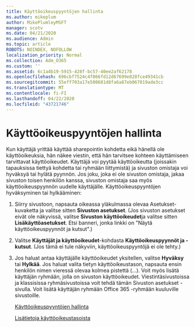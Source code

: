 ```yaml
---
title: Käyttöoikeuspyyntöjen hallinta
ms.author: mikeplum
author: MikePlumleyMSFT
manager: scotv
ms.date: 04/21/2020
ms.audience: Admin
ms.topic: article
ROBOTS: NOINDEX, NOFOLLOW
localization_priority: Normal
ms.collection: Adm_O365
ms.custom: ''
ms.assetid: 6c1a4b19-5915-428f-bc57-40ee2af62178
ms.openlocfilehash: 696cbf7524c4f866fd12d67699e828fce49341cb
ms.sourcegitcommit: 55eff703a17e500681d8fa6a87eb067019ade3cc
ms.translationtype: MT
ms.contentlocale: fi-FI
ms.lasthandoff: 04/22/2020
ms.locfileid: "43721746"
---
```

# <a name="manage-access-requests"></a>Käyttöoikeuspyyntöjen hallinta

Kun käyttäjä yrittää käyttää sharepointin kohdetta eikä hänellä ole käyttöoikeuksia, hän näkee viestin, että hän tarvitsee kohteen käyttämiseen tarvittavat käyttöoikeudet. Käyttäjä voi pyytää käyttöoikeutta (joissakin tapauksissa tiettyä kohdetta tai ryhmään liittymistä) ja sivuston omistaja voi hyväksyä tai hylätä pyynnön. Jos joku, joka ei ole sivuston omistaja, jakaa sivuston toisen henkilön kanssa, sivuston omistaja saa myös käyttöoikeuspyynnön uudelle käyttäjälle. Käyttöoikeuspyyntöjen hyväksyminen tai hylkääminen:
  
1. Siirry sivustoon, napsauta oikeassa yläkulmassa olevaa Asetukset-kuvaketta ja valitse sitten **Sivuston asetukset**. (Jos sivuston asetukset eivät ole näkyvissä, valitse **Sivuston käyttöoikeudet**ja valitse sitten **Lisäkäyttöasetukset**. Etsi banneri, jonka linkki on "Näytä käyttöoikeuspyynnöt ja kutsut".)
    
2. Valitse **Käyttäjät ja käyttöoikeudet**-kohdasta **Käyttöoikeuspyynnöt ja -kutsut**. (Jos tämä ei tule näkyviin, käyttöoikeuspyyntöjä ei ole tehty.)
    
3. Jos haluat antaa käyttäjälle käyttöoikeudet yksitellen, valitse **Hyväksy** tai **Hylkää**. Jos haluat valita tietyn käyttöoikeustason, napsauta ensin henkilön nimen vieressä olevaa kolmea pistettä (...). Voit myös lisätä käyttäjän ryhmään, jolla on sivuston käyttöoikeudet. Viestintäsivustoissa ja klassisissa ryhmäsivustoissa voit tehdä tämän Sivuston asetukset -sivulla. Voit lisätä käyttäjän ryhmään Office 365 -ryhmään kuuluville sivustoille.
    
    [Käyttöoikeuspyyntöjen hallinta](https://go.microsoft.com/fwlink/?linkid=2008747)
    
    [Lisätietoja käyttöoikeustasoista](https://go.microsoft.com/fwlink/?linkid=867071)
    

